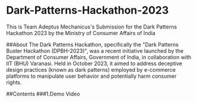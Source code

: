 # Dark-Patterns-Hackathon-2023
This is Team Adeptus Mechanicus's Submission for the Dark Patterns Hackathon 2023 by the Ministry of Consumer Affairs of India

##About
The Dark Patterns Hackathon, specifically the "Dark Patterns Buster Hackathon (DPBH-2023)", was a recent initiative launched by the Department of Consumer Affairs, Government of India, in collaboration with IIT (BHU) Varanasi. Held in October 2023, it aimed to address deceptive design practices (known as dark patterns) employed by e-commerce platforms to manipulate user behavior and potentially harm consumer rights.


##Contents
###1.Demo Video
